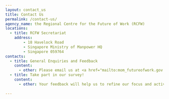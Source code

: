 ```yaml
---
layout: contact_us
title: Contact Us
permalink: /contact-us/
agency_name: the Regional Centre for the Future of Work (RCFW)
locations:
  - title: RCFW Secretariat 
    address:
        - 18 Havelock Road 
        - Singapore Ministry of Manpower HQ
        - Singapore 059764
contacts:
  - title: General Enquiries and Feedback
    content:
      - other: Please email us at <a href="mailto:mom_futureofwork.gov.sg">mom_futureofwork@mom.gov.sg</a>
  - title: Take part in our survey!
    content:
      - other: Your feedback will help us to refine our focus and activities. Click <a href="https://form.gov.sg/#!/5f4da66ae305b50011234e97" target="_blank">here</a> to take part. 
      
---
```

